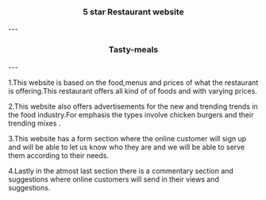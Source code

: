 <h3 style="text-align:center;">5 star Restaurant website </h3>
---
<h3 style="text-align:center;">Tasty-meals</h3>
---
<p>1.This website is based on the food,menus and prices of what the restaurant is offering.This restaurant offers all kind of of foods and with varying prices. </p>
<p>2.This website also offers advertisements for the new and trending trends in the food industry.For emphasis the types involve chicken burgers and their trending mixes .</p>
<p>3.This website has a form section where the online customer will sign up and will be able to let us know who they are and we will be able  to serve them according to their needs.</p>
<p>4.Lastly in the atmost last section there is a commentary section and suggestions where online customers will send in their views and suggestions. </p>
